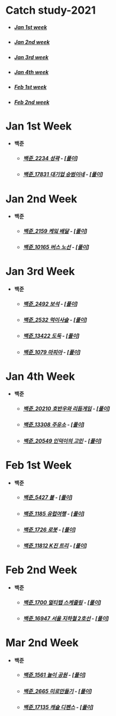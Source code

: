 # Catch study-2021

- ##### [Jan 1st week](#jan-1st-week-1)

- ##### [Jan 2nd week](#jan-2nd-week-1)

- ##### [Jan 3rd week](#jan-3rd-week-1)

- ##### [Jan 4th week](#jan-4th-week-1)

- ##### [Feb 1st week](#feb-1st-week-1)

- ##### [Feb 2nd week](#feb-2nd-week-1)

  


# Jan 1st Week

- #### 백준

  - ##### [백준_2234 성곽](https://www.acmicpc.net/problem/2234) - [[풀이](https://github.com/catch4/Song/blob/master/2021/jan_1st_week/2234.cpp)]

  - ##### [백준_17831 대기업 승범이네](https://www.acmicpc.net/problem/17831) - [[풀이](https://github.com/catch4/Song/blob/master/2021/jan_1st_week/17831.cpp)]



# Jan 2nd Week

- #### 백준

  - ##### [백준_2159 케잌 배달](https://www.acmicpc.net/problem/2159) - [[풀이](https://github.com/catch4/Song/blob/master/2021/jan_2nd_week/2159.cpp)]

  - ##### [백준_10165 버스 노선](https://www.acmicpc.net/problem/10165) - [[풀이](https://github.com/catch4/Song/blob/master/2021/jan_2nd_week/10165.cpp)]

  

# Jan 3rd Week

- #### 백준

  - ##### [백준_2492 보석](https://www.acmicpc.net/problem/2492) - [[풀이](https://github.com/catch4/Song/blob/master/2021/jan_3rd_week/2492.cpp)]

  - ##### [백준_2532 먹이사슬](https://www.acmicpc.net/problem/2532) - [[풀이](https://github.com/catch4/Song/blob/master/2021/jan_3rd_week/2532.cpp)]

  - ##### [백준_13422 도둑](https://www.acmicpc.net/problem/13422) - [[풀이](https://github.com/catch4/Song/blob/master/2021/jan_3rd_week/13422.cpp)]

  - ##### [백준_1079 마피아](https://www.acmicpc.net/problem/1079) - [[풀이](https://github.com/catch4/Song/blob/master/2021/jan_3rd_week/1079.cpp)]






# Jan 4th Week

- #### 백준

  - ##### [백준_20210 호반우와 리듬게임](https://www.acmicpc.net/problem/20210) - [[풀이](https://github.com/catch4/Song/blob/master/2021/jan_4th_week/20210.cpp)]
  
  - ##### [백준_13308 주유소](https://www.acmicpc.net/problem/13308) - [[풀이](https://github.com/catch4/Song/blob/master/2021/jan_4th_week/13308.cpp)]
  
  - ##### [백준_20549 인덕이의 고민](https://www.acmicpc.net/problem/20549) - [[풀이](https://github.com/catch4/Song/blob/master/2021/jan_4th_week/20549.cpp)]






# Feb 1st Week

- #### 백준

  - ##### [백준_5427 불](https://www.acmicpc.net/problem/5427) - [[풀이](https://github.com/catch4/Song/blob/master/2021/feb_1st_week/5427.cpp)]

  - ##### [백준_1185 유럽여행](https://www.acmicpc.net/problem/1185) - [[풀이](https://github.com/catch4/Song/blob/master/2021/feb_1st_week/1185.cpp)]
  
  - ##### [백준_1726 로봇](https://www.acmicpc.net/problem/1726) - [[풀이](https://github.com/catch4/Song/blob/master/2021/feb_1st_week/1726.cpp)]
  
  - ##### [백준_11812 K진 트리](https://www.acmicpc.net/problem/11812) - [[풀이](https://github.com/catch4/Song/blob/master/2021/feb_1st_week/11812.cpp)]



# Feb 2nd Week

- #### 백준

  - ##### [백준_1700 멀티탭 스케줄링](https://www.acmicpc.net/problem/1700) - [[풀이](https://github.com/catch4/Song/blob/master/2021/feb_2nd_week/1700.cpp)]

  - ##### [백준_16947 서울 지하철 2호선](https://www.acmicpc.net/problem/1185) - [[풀이](https://github.com/catch4/Song/blob/master/2021/feb_2nd_week/16947.cpp)]

    


# Mar 2nd Week

- #### 백준

  - ##### [백준_1561 놀이 공원](https://www.acmicpc.net/problem/1561) - [[풀이](https://github.com/catch4/Song/blob/master/2021/mar_2nd_week/1561.cpp)]

  - ##### [백준_2665 미로만들기](https://www.acmicpc.net/problem/2665) - [[풀이](https://github.com/catch4/Song/blob/master/2021/mar_2nd_week/2665.cpp)]

  - ##### [백준_17135 캐슬 디펜스](https://www.acmicpc.net/problem/17135) - [[풀이](https://github.com/catch4/Song/blob/master/2021/mar_2nd_week/17135.cpp)]
  
    
